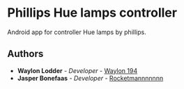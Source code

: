 # Phillips Hue lamps controller

Android app for controller Hue lamps by phillips.

## Authors

* **Waylon Lodder** - *Developer* - [Waylon 194](https://github.com/Waylon194)
* **Jasper Bonefaas** - *Developer* - [Rocketmannnnnnn](https://github.com/Rocketmannnnnnn)
